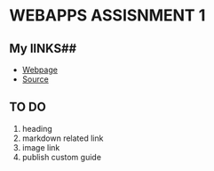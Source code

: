 #  WEBAPPS ASSISNMENT 1 #

## My lINKS##
 -  [Webpage ](https://saikirandd.github.io/webapps-assignment-1-/ "page")
-  [Source](https://github.com/saikirandd/webapps-assignment-1- "Working With Markdown Source")

## TO DO ##
1. heading
1. markdown related link
1. image link
1. publish custom guide



